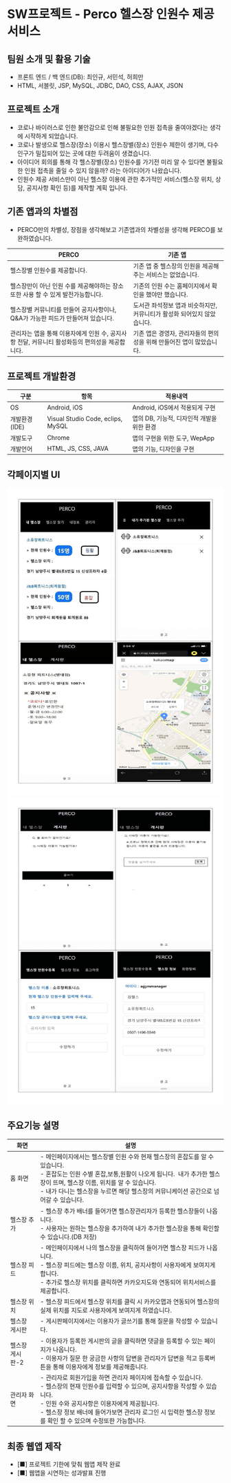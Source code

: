 # SW프로젝트 - Perco 헬스장 인원수 제공 서비스

## 팀원 소개 및 활용 기술

 - 프론트 엔드 / 백 엔드(DB): 최인규, 서민석, 허희만
 - HTML, 서블릿, JSP, MySQL, JDBC, DAO, CSS, AJAX, JSON


## 프로젝트 소개

- 코로나 바이러스로 인한 불안감으로 인해 불필요한 인원 접촉을 줄여야겠다는 생각에 시작하게 되었습니다.
- 코로나 발생으로 헬스장(장소) 이용시 헬스장별(장소) 인원수 제한이 생기며, 다수 인구가 밀집되어 있는 곳에 대한 두려움이 생겼습니다.
- 아이디어 회의를 통해 각 헬스장별(장소) 인원수를 가기전 미리 알 수 있다면 불필요한 인원 접촉을 줄일 수 있지 않을까? 라는 아이디어가 나왔습니다.
- 인원수 제공 서비스만이 아닌 헬스장 이용에 관한 추가적인 서비스(헬스장 위치, 상담, 공지사항 확인 등)를 제작할 계획 입니다.

## 기존 앱과의 차별점

- PERCO만의 차별성, 장점을 생각해보고 기존앱과의 차별성을 생각해 PERCO를 보완하였습니다.

|PERCO|기존 앱|
|-|-|
|헬스장별 인원수를 제공합니다.|기존 앱 중 헬스장의 인원을 제공해주는 서비스는 없었습니다.|
|헬스장만이 아닌 인원 수를 제공해야하는 장소 또한 사용 할 수 있게 발전가능합니다.|기존의 인원 수는 홈페이지에서 확인을 했야만 했습니다.|
|헬스장별 커뮤니티를 만들어 공지사항이나, Q&A가 가능한 피드가 만들어져 있습니다.|도서관 좌석정보 앱과 비슷하지만, 커뮤니티가 활성화 되어있지 않았습니다.|
|관리자는 앱을 통해 이용자에게 인원 수, 공지사항 전달, 커뮤니티 활성화등의 편의성을 제공합니다.|기존 앱은 경영자, 관리자들의 편의성을 위해 만들어진 앱이 많았습니다.|

## 프로젝트 개발환경
|구분|항목|적용내역|
|-|-|-|
|OS|Android, iOS|Android, iOS에서 적용되게 구현|
|개발환경(IDE)|Visual Studio Code, eclips, MySQL|앱의 DB, 기능적, 디자인적 개발을 위한 환경|
|개발도구|Chrome|앱의 구현을 위한 도구, WepApp|
|개발언어|HTML, JS, CSS, JAVA|앱의 기능, 디자인을 구현|

## 각페이지별 UI
![Page_UI-1](pre/prototypeUI/Page_UI-1.png)
![Page_UI-2](pre/prototypeUI/Page_UI-2.png)

## 주요기능 설명
|    화면    |    설명    |
|----|----|
| 홈 화면 |- 메인페이지에서는 헬스장별 인원 수와 현재 헬스장의 혼잡도를 알 수 있습니다. </br>- 혼잡도는 인원 수별 혼잡,보통,원활이 나오게 됩니다.  내가 추가한 헬스장이 뜨며, 헬스장 이름, 위치를 알 수 있습니다. </br>- 내가 다니는 헬스장을 누르면 해당 헬스장의 커뮤니케이션 공간으로 넘어갈 수 있습니다.|
| 헬스장 추가 &nbsp;|- 헬스장 추가 배너를 들어가면 헬스장관리자가 등록한 헬스장들이 나옵니다. </br>- 사용자는 원하는 헬스장을 추가하여 내가 추가한 헬스장을 통해 확인할 수 있습니다.(DB 저장)|
| 헬스장 피드 &nbsp;|- 메인페이지에서 나의 헬스장을 클릭하여 들어가면 헬스장 피드가 나옵니다. </br>- 헬스장 피드에는 헬스장 이름, 위치, 공지사항이 사용자에게 보여지게 합니다. </br>- 추가로 헬스장 위치를 클릭하면 카카오지도와 연동되어 위치서비스를 제공합니다.|
| 헬스장 위치 &nbsp;|- 헬스장 피드에서 헬스장 위치를 클릭 시 카카오맵과 연동되어 헬스장의 실제 위치를 지도로 사용자에게 보여지게 하였습니다.|
| 헬스장</br>게시판 |- 게시판페이지에서는 이용자가 글쓰기를 통해 질문을 작성할 수 있습니다.|
| 헬스장</br>게시판-2 |- 이용자가 등록한 게시판의 글을 클릭하면 댓글을 등록할 수 있는 페이지가 나옵니다. </br>- 이용자가 질문 한 궁금한 사항의 답변을 관리자가 답변을 적고 등록버튼을 통해 이용자에게 정보를 제공해줍니다.|
| 관리자 화면 &nbsp;|- 관리자로 회원가입을 하면 관리자 페이지에 접속할 수 있습니다. </br>- 헬스장의 현재 인원수를 입력할 수 있으며, 공지사항을 작성할 수 있습니다. </br>- 인원 수와 공지사항은 이용자에게 제공됩니다. </br>- 헬스장 정보 배너에 들어가보면 관리자 로그인 시 입력한 헬스장 정보를 확인 할 수 있으며 수정또한 가능합니다.|


## 최종 웹앱 제작
- [■] 프로젝트 기한에 맞춰 웹앱 제작 완료
- [■] 웹앱을 시연하는 성과발표 진행
